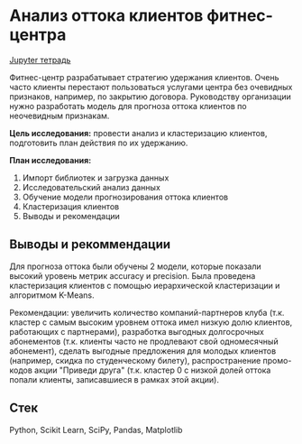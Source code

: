 # Анализ оттока клиентов фитнес-центра
[Jupyter тетрадь](https://github.com/Ilya-Tischenko/Projects/blob/main/%D0%90%D0%BD%D0%B0%D0%BB%D0%B8%D0%B7%20%D0%BE%D1%82%D1%82%D0%BE%D0%BA%D0%B0%20%D0%BA%D0%BB%D0%B8%D0%B5%D0%BD%D1%82%D0%BE%D0%B2%20%D1%84%D0%B8%D1%82%D0%BD%D0%B5%D1%81-%D1%86%D0%B5%D0%BD%D1%82%D1%80%D0%B0/%D0%90%D0%BD%D0%B0%D0%BB%D0%B8%D0%B7%20%D0%BE%D1%82%D1%82%D0%BE%D0%BA%D0%B0%20%D0%BA%D0%BB%D0%B8%D0%B5%D0%BD%D1%82%D0%BE%D0%B2%20%D1%84%D0%B8%D1%82%D0%BD%D0%B5%D1%81-%D1%86%D0%B5%D0%BD%D1%82%D1%80%D0%B0.ipynb)

Фитнес-центр разрабатывает стратегию удержания клиентов. Очень часто клиенты перестают пользоваться услугами центра без очевидных признаков, например, по закрытию договора. Руководству организации нужно разработать модель для прогноза оттока клиентов по неочевидным признакам.

**Цель исследования:** провести анализ и кластеризацию клиентов, подготовить план действия по их удержанию.

**План исследования:**
1. Импорт библиотек и загрузка данных
2. Исследовательский анализ данных
3. Обучение модели прогнозирования оттока клиентов
4. Кластеризация клиентов
5. Выводы и рекомендации

## Выводы и рекоммендации
Для прогноза оттока были обучены 2 модели, которые показали высокий уровень метрик accuracy и precision.
Была проведена кластеризация клиентов с помощью иерархической кластеризации и алгоритмом K-Means.

Рекомендации: увеличить количество компаний-партнеров клуба (т.к. кластер с самым высоким уровнем оттока имел низкую долю клиентов, работающих с партнерами), разработка выгодных долгосрочных абонементов (т.к. клиенты часто не продлевают свой одномесячный абонемент), сделать выгодные предложения для молодых клиентов (например, скидка по студенческому билету), распространение промо-кодов акции "Приведи друга" (т.к. кластер 0 с низкой долей оттока попали клиенты, записавшиеся в рамках этой акции).
## Стек
Python, Scikit Learn, SciPy, Pandas, Matplotlib

